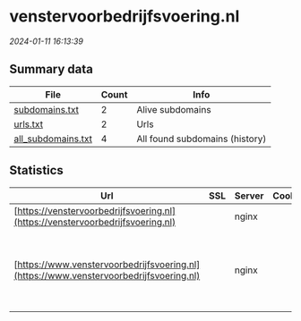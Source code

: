 # venstervoorbedrijfsvoering.nl
*2024-01-11 16:13:39*
## Summary data
| File       | Count | Info |
|------------|-------|------|
|[subdomains.txt](/data/venstervoorbedrijfsvoering.nl/subdomains.txt)|2|Alive subdomains|
|[urls.txt](/data/venstervoorbedrijfsvoering.nl/urls.txt)|2|Urls|
|[all_subdomains.txt](/data/venstervoorbedrijfsvoering.nl/all_subdomains.txt)|4|All found subdomains (history)|
## Statistics
| Url | SSL | Server | Cookie | HSTS | CSP | XFO | XXP | RP | Tech |Title |
|------------|-------|------|------|------|------|------|------|------|------|------|
|[https://venstervoorbedrijfsvoering.nl](https://venstervoorbedrijfsvoering.nl)| |nginx| |:white_check_mark: | | | | :white_check_mark: |HSTS Nginx PHP:8.0.30||
|[https://www.venstervoorbedrijfsvoering.nl](https://www.venstervoorbedrijfsvoering.nl)| |nginx| |:white_check_mark: | | | | :white_check_mark: |HSTS MySQL Nginx PHP:8.0.30 Typekit WordPress:6.2.3 Yoast SEO:20.6 wpBakery|Homepage - Venst...|